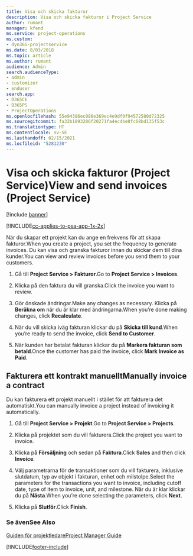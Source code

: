 ```yaml
---
title: Visa och skicka fakturor
description: Visa och skicka fakturor i Project Service
author: rumant
manager: kfend
ms.service: project-operations
ms.custom:
- dyn365-projectservice
ms.date: 8/03/2018
ms.topic: article
ms.author: rumant
audience: Admin
search.audienceType:
- admin
- customizer
- enduser
search.app:
- D365CE
- D365PS
- ProjectOperations
ms.openlocfilehash: 55e94386ec086e369ec4e9df9f94572580d72325
ms.sourcegitcommit: fa32b1893286f20271fa4ec4be8fc68bd135f53c
ms.translationtype: HT
ms.contentlocale: sv-SE
ms.lasthandoff: 02/15/2021
ms.locfileid: "5281230"
---
```

# <a name="view-and-send-invoices-project-service"></a><span data-ttu-id="c5ad1-103">Visa och skicka fakturor (Project Service)</span><span class="sxs-lookup"><span data-stu-id="c5ad1-103">View and send invoices (Project Service)</span></span>

[!include [banner](../includes/psa-now-project-operations.md)]

[!INCLUDE[cc-applies-to-psa-app-1x-2x](../includes/cc-applies-to-psa-app-1x-2x.md)]

<span data-ttu-id="c5ad1-104">När du skapar ett projekt kan du ange en frekvens för att skapa fakturor.</span><span class="sxs-lookup"><span data-stu-id="c5ad1-104">When you create a project, you set the frequency to generate invoices.</span></span> <span data-ttu-id="c5ad1-105">Du kan visa och granska fakturor innan du skickar dem till dina kunder.</span><span class="sxs-lookup"><span data-stu-id="c5ad1-105">You can view and review invoices before you send them to your customers.</span></span>  
  
1.  <span data-ttu-id="c5ad1-106">Gå till **Project Service > Fakturor**.</span><span class="sxs-lookup"><span data-stu-id="c5ad1-106">Go to **Project Service > Invoices**.</span></span>  
  
2.  <span data-ttu-id="c5ad1-107">Klicka på den faktura du vill granska.</span><span class="sxs-lookup"><span data-stu-id="c5ad1-107">Click the invoice you want to review.</span></span>  
  
3.  <span data-ttu-id="c5ad1-108">Gör önskade ändringar.</span><span class="sxs-lookup"><span data-stu-id="c5ad1-108">Make any changes as necessary.</span></span> <span data-ttu-id="c5ad1-109">Klicka på **Beräkna om** när du är klar med ändringarna.</span><span class="sxs-lookup"><span data-stu-id="c5ad1-109">When you’re done making changes, click **Recalculate**.</span></span>  
  
4.  <span data-ttu-id="c5ad1-110">När du vill skicka iväg fakturan klickar du på **Skicka till kund**.</span><span class="sxs-lookup"><span data-stu-id="c5ad1-110">When you’re ready to send the invoice, click **Send to Customer**.</span></span>  
  
5.  <span data-ttu-id="c5ad1-111">När kunden har betalat fakturan klickar du på **Markera fakturan som betald**.</span><span class="sxs-lookup"><span data-stu-id="c5ad1-111">Once the customer has paid the invoice, click **Mark Invoice as Paid**.</span></span>  
  
## <a name="manually-invoice-a-contract"></a><span data-ttu-id="c5ad1-112">Fakturera ett kontrakt manuellt</span><span class="sxs-lookup"><span data-stu-id="c5ad1-112">Manually invoice a contract</span></span>  
 <span data-ttu-id="c5ad1-113">Du kan fakturera ett projekt manuellt i stället för att fakturera det automatiskt.</span><span class="sxs-lookup"><span data-stu-id="c5ad1-113">You can manually invoice a project instead of invoicing it automatically.</span></span>  
  
1.  <span data-ttu-id="c5ad1-114">Gå till **Project Service > Projekt**.</span><span class="sxs-lookup"><span data-stu-id="c5ad1-114">Go to **Project Service > Projects**.</span></span>  
  
2.  <span data-ttu-id="c5ad1-115">Klicka på projektet som du vill fakturera.</span><span class="sxs-lookup"><span data-stu-id="c5ad1-115">Click the project you want to invoice.</span></span>  
  
3.  <span data-ttu-id="c5ad1-116">Klicka på **Försäljning** och sedan på **Faktura**.</span><span class="sxs-lookup"><span data-stu-id="c5ad1-116">Click **Sales** and then click **Invoice**.</span></span>  
  
4.  <span data-ttu-id="c5ad1-117">Välj parametrarna för de transaktioner som du vill fakturera, inklusive slutdatum, typ av objekt i fakturan, enhet och milstolpe.</span><span class="sxs-lookup"><span data-stu-id="c5ad1-117">Select the parameters for the transactions you want to invoice, including cutoff date, type of item to invoice, unit, and milestone.</span></span> <span data-ttu-id="c5ad1-118">När du är klar klickar du på **Nästa**.</span><span class="sxs-lookup"><span data-stu-id="c5ad1-118">When you’re done selecting the parameters, click **Next**.</span></span>  
  
5.  <span data-ttu-id="c5ad1-119">Klicka på **Slutför**.</span><span class="sxs-lookup"><span data-stu-id="c5ad1-119">Click **Finish**.</span></span>  
  
### <a name="see-also"></a><span data-ttu-id="c5ad1-120">Se även</span><span class="sxs-lookup"><span data-stu-id="c5ad1-120">See Also</span></span>  
 [<span data-ttu-id="c5ad1-121">Guiden för projektledare</span><span class="sxs-lookup"><span data-stu-id="c5ad1-121">Project Manager Guide</span></span>](../psa/project-manager-guide.md)


[!INCLUDE[footer-include](../includes/footer-banner.md)]